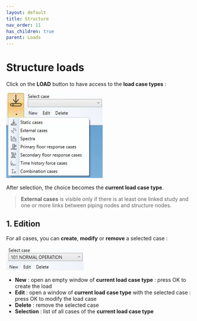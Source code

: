 ```yaml
---
layout: default
title: Structure
nav_order: 11
has_children: true
parent: Loads
---
```


# Structure loads

Click on the **LOAD** button to have access to the **load case types** :

![Image](../../Images/SLoad1.jpg)

After selection, the choice becomes the **current load case type**.

>**External cases** is visible only if there is at least one linked study and one or more links between piping nodes and structure nodes.

## 1. Edition

For all cases, you can **create**, **modify** or **remove** a selected case :

![Image](../../Images/Load8.jpg)

- **New** : open an empty window of **current load case type** : press OK to create the load
- **Edit** : open a window of **current load case type** with the selected case :  press OK to modify the load case
- **Delete** : remove the selected case
- **Selection** : list of all cases of the **current load case type**

